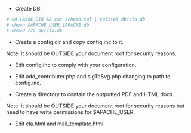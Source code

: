 * Create DB:

```bash
# cd $BASE_DIR && cat schema.sql | sqlite3 db/cla.db 
# chown $APACHE_USER.$APACHE db
# chmod 775 db/cla.db
```
* Create a config dir and copy config.inc to it.

Note: it should be OUTSIDE your document root for security reasons.

* Edit config.inc to comply with your configuration.

* Edit add_contributer.php and sigToSvg.php changing to path to config.inc.

* Create a directory to contain the outputted PDF and HTML docs.

Note: it should be OUTSIDE your document root for security reasons but need to have write permissions for $APACHE_USER.

* Edit cla.html and mail_template.html.

